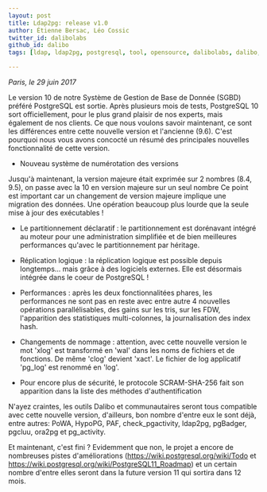 ```yaml
---
layout: post
title: Ldap2pg: release v1.0
author: Étienne Bersac, Léo Cossic
twitter_id: dalibolabs
github_id: dalibo
tags: [ldap, ldap2pg, postgresql, tool, opensource, dalibolabs, dalibo, labs, release]

---
```


*Paris, le 29 juin 2017*




<!--MORE-->

Le version 10 de notre Système de Gestion de Base de Donnée (SGBD) préféré PostgreSQL est sortie. Après plusieurs mois de tests, PostgreSQL 10 sort officiellement, pour le plus grand plaisir de nos experts, mais également de nos clients.
Ce que nous voulons savoir maintenant, ce sont les différences entre cette nouvelle version et l'ancienne (9.6). C'est pourquoi nous vous avons concocté un résumé des principales nouvelles fonctionnalité de cette version.


  * Nouveau système de numérotation des versions

Jusqu'à maintenant, la version majeure était exprimée sur 2 nombres (8.4, 9.5), on passe avec la 10 en version majeure sur un seul nombre
Ce point est important car un changement de version majeure implique une migration des données. Une opération beaucoup plus lourde que la seule mise à jour des exécutables !

  * Le partitionnement déclaratif : le partitionnement est dorénavant intégré au moteur pour une administration simplifiée et de bien meilleures performances qu'avec le partitionnement par héritage.

  * Réplication logique : la réplication logique est possible depuis longtemps... mais grâce à des logiciels externes. Elle est désormais intégrée dans le coeur de PostgreSQL !

  * Performances : après les deux fonctionnalitées phares, les performances ne sont pas en reste avec entre autre 4 nouvelles opérations parallélisables, des gains sur les tris, sur les FDW, l'apparition des statistiques multi-colonnes, la journalisation des index hash.

  * Changements de nommage : attention, avec cette nouvelle version le mot 'xlog' est transformé en 'wal' dans les noms de fichiers et de fonctions. De même 'clog' devient 'xact'. Le fichier de log applicatif 'pg_log' est renommé en 'log'.

  * Pour encore plus de sécurité, le protocole SCRAM-SHA-256 fait son apparition dans la liste des méthodes d'authentification 



N'ayez craintes, les outils Dalibo et communautaires seront tous compatible avec cette nouvelle version, d'ailleurs, bon nombre d'entre eux le sont déjà, entre autres: PoWA, HypoPG, PAF, check_pgactivity, ldap2pg, pgBadger, pgcluu, ora2pg et pg_activity.

Et maintenant, c'est fini ?
Evidemment que non, le projet a encore de nombreuses pistes d'améliorations (https://wiki.postgresql.org/wiki/Todo et https://wiki.postgresql.org/wiki/PostgreSQL11_Roadmap) et un certain nombre d'entre elles seront dans la future version 11 qui sortira dans 12 mois.

